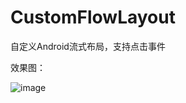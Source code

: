 # CustomFlowLayout
自定义Android流式布局，支持点击事件

效果图：

![image](https://github.com/Rothschild759613677/CustomFlowLayout/screenshots/flowLayout-1.png)